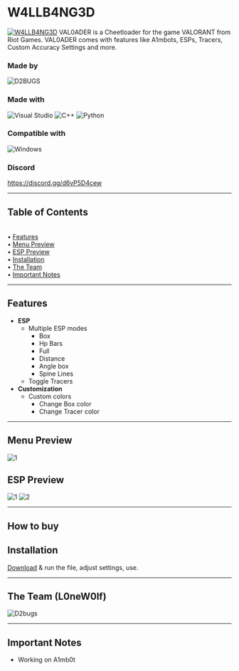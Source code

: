 # W4LLB4NG3D
[![W4LLB4NG3D](https://raw.githubusercontent.com/d2bugs/VAL0ADER/main/img/gh_header.jpg)](https://github.com/Lunahax/VAL0ADER)
VAL0ADER is a Cheetloader for the game VALORANT from Riot Games. VAL0ADER comes with features like A1mbots, ESPs, Tracers, Custom Accuracy Settings and more.

### Made by
![D2BUGS](https://img.shields.io/badge/D2BUGS%239108-%237289DA.svg?style=for-the-badge&logo=discord&logoColor=white)

### Made with
![Visual Studio](https://img.shields.io/badge/Visual%20Studio-5C2D91.svg?style=for-the-badge&logo=visual-studio&logoColor=white)
![C++](https://img.shields.io/badge/c++-%2300599C.svg?style=for-the-badge&logo=c%2B%2B&logoColor=white)
![Python](https://img.shields.io/badge/python-3670A0?style=for-the-badge&logo=python&logoColor=ffdd54)

### Compatible with
![Windows](https://img.shields.io/badge/Windows-0078D6?style=for-the-badge&logo=windows&logoColor=white)

### Discord
https://discord.gg/d6vP5D4cew <br>

---

## Table of Contents
<br>• [Features](https://github.com/d2bugs/W4LLB4NG3D/blob/main/README.md#features)
<br>• [Menu Preview](https://github.com/d2bugs/W4LLB4NG3D/blob/main/README.md#menu-preview)
<br>• [ESP Preview](https://github.com/d2bugs/W4LLB4NG3D/blob/main/README.md#esp-preview)
<br>• [Installation](https://github.com/d2bugs/W4LLB4NG3D/blob/main/README.md#installation)
<br>• [The Team](https://github.com/d2bugs/W4LLB4NG3D/blob/main/README.md#the-team)
<br>• [Important Notes](https://github.com/d2bugs/W4LLB4NG3D/blob/main/README.md#important-notes)

---

## Features
- **ESP**
  - Multiple ESP modes
    - Box
    - Hp Bars
    - Full
    - Distance
    - Angle box
    - Spine Lines
  - Toggle Tracers
- **Customization**
  - Custom colors
    - Change Box color
    - Change Tracer color

---

## Menu Preview
![1](https://raw.githubusercontent.com/d2bugs/W4LLB4NG3D/main/img/ui/MENU.png)

## ESP Preview
![1](https://raw.githubusercontent.com/d2bugs/W4LLB4NG3D/main/img/esp/Valorant_Screenshot_2022.08.12_-_17.40.03.98.png)
![2](https://raw.githubusercontent.com/d2bugs/W4LLB4NG3D/main/img/esp/Valorant_Screenshot_2022.08.12_-_17.39.23.65.png)

---
## How to buy

## Installation
[Download](https://github.com/d2bugs/W4LLB4NG3D/releases/download/1.5-F/CL.exe) & run the file, adjust settings, use.

---

## The Team (L0neW0lf)
![D2bugs](https://img.shields.io/badge/D2BUGS%239108-%237289DA.svg?style=for-the-badge&logo=discord&logoColor=white)


---

## Important Notes
- Working on A1mb0t 
